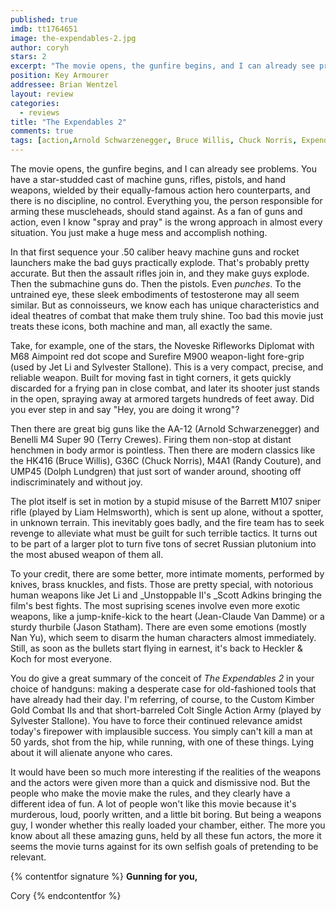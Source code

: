 ```yaml
---
published: true
imdb: tt1764651
image: the-expendables-2.jpg
author: coryh
stars: 2
excerpt: "The movie opens, the gunfire begins, and I can already see problems. You have a star-studded cast of machine guns, rifles, pistols, and hand weapons, wielded by their equally-famous action hero counterparts, and there is no discipline, no control."
position: Key Armourer
addressee: Brian Wentzel
layout: review
categories:
  - reviews
title: "The Expendables 2"
comments: true
tags: [action,Arnold Schwarzenegger, Bruce Willis, Chuck Norris, Expendables, Jason Statham, Letters, Sylvester Stallone]
---
```

The movie opens, the gunfire begins, and I can already see problems. You have a star-studded cast of machine guns, rifles, pistols, and hand weapons, wielded by their equally-famous action hero counterparts, and there is no discipline, no control. Everything you, the person responsible for arming these muscleheads, should stand against. As a fan of guns and action, even I know "spray and pray" is the wrong approach in almost every situation. You just make a huge mess and accomplish nothing.

In that first sequence your .50 caliber heavy machine guns and rocket launchers make the bad guys practically explode. That's probably pretty accurate. But then the assault rifles join in, and they make guys explode. Then the submachine guns do. Then the pistols. Even _punches_. To the untrained eye, these sleek embodiments of testosterone may all seem similar. But as connoisseurs, we know each has unique characteristics and ideal theatres of combat that make them truly shine. Too bad this movie just treats these icons, both machine and man, all exactly the same.

Take, for example, one of the stars, the Noveske Rifleworks Diplomat with M68 Aimpoint red dot scope and Surefire M900 weapon-light fore-grip (used by Jet Li and Sylvester Stallone). This is a very compact, precise, and reliable weapon. Built for moving fast in tight corners, it gets quickly discarded for a frying pan in close combat, and later its shooter just stands in the open, spraying away at armored targets hundreds of feet away. Did you ever step in and say "Hey, you are doing it wrong"?

Then there are great big guns like the AA-12 (Arnold Schwarzenegger) and Benelli M4 Super 90 (Terry Crewes). Firing them non-stop at distant henchmen in body armor is pointless.  Then there are modern classics like the HK416 (Bruce Willis), G36C  (Chuck Norris), M4A1 (Randy Couture), and UMP45 (Dolph Lundgren) that just sort of wander around, shooting off indiscriminately and without joy.

The plot itself is set in motion by a stupid misuse of the Barrett M107 sniper rifle (played by Liam Helmsworth), which is sent up alone, without a spotter, in unknown terrain. This inevitably goes badly, and the fire team has to seek revenge to alleviate what must be guilt for such terrible tactics. It turns out to be part of a larger plot to turn five tons of secret Russian plutonium into the most abused weapon of them all.

To your credit, there are some better, more intimate moments, performed by knives, brass knuckles, and fists. Those are pretty special, with notorious human weapons like Jet Li and _Unstoppable II's _Scott Adkins bringing the film's best fights. The most suprising scenes involve even more exotic weapons, like a jump-knife-kick to the heart (Jean-Claude Van Damme)  or a sturdy thurbile (Jason Statham).  There are even some emotions (mostly Nan Yu), which seem to disarm the human characters almost immediately. Still, as soon as the bullets start flying in earnest, it's back to Heckler & Koch for most everyone.

You do give a great summary of the conceit of _The Expendables 2_ in your choice of handguns: making a desperate case for old-fashioned tools that have already had their day. I'm referring, of course, to the Custom Kimber Gold Combat IIs and that short-barreled Colt Single Action Army (played by Sylvester Stallone). You have to force their continued relevance amidst today's firepower with implausible success. You simply can't kill a man at 50 yards, shot from the hip, while running, with one of these things. Lying about it will alienate anyone who cares.

It would have been so much more interesting if the realities of the weapons and the actors were given more than a quick and dismissive nod. But the people who make the movie make the rules, and they clearly have a different idea of fun. A lot of people won't like this movie because it's murderous, loud, poorly written, and a little bit boring. But being a weapons guy, I wonder whether this really loaded your chamber, either. The more you know about all these amazing guns, held by all these fun actors, the more it seems the movie turns against for its own selfish goals of pretending to be relevant.

{% contentfor signature %}
**Gunning for you,**

Cory
{% endcontentfor %}